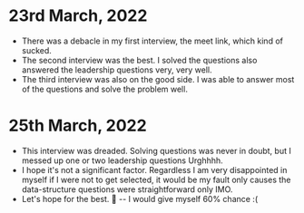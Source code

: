# 23rd March, 2022

- There was a debacle in my first interview, the meet link, which kind of sucked.
- The second interview was the best. I solved the questions also answered the leadership questions very, very well.
- The third interview was also on the good side. I was able to answer most of the questions and solve the problem well.

# 25th March, 2022

- This interview was dreaded. Solving questions was never in doubt, but I messed up one or two leadership questions Urghhhh.
- I hope it's not a significant factor. Regardless I am very disappointed in myself if I were not to get selected, it would be my fault only causes the data-structure questions were straightforward only IMO.
- Let's hope for the best. 🤞 -- I would give myself 60% chance :(
